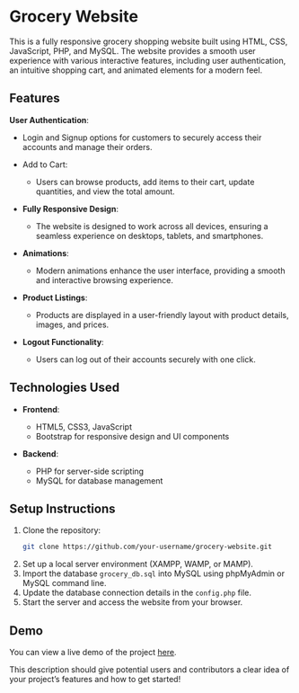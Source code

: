
# Grocery Website

This is a fully responsive grocery shopping website built using HTML, CSS, JavaScript, PHP, and MySQL. 
The website provides a smooth user experience with various interactive features, including user authentication, an intuitive shopping cart, and animated elements for a modern feel.

## Features

**User Authentication**: 
  - Login and Signup options for customers to securely access their accounts and manage their orders.
  
- Add to Cart:
  - Users can browse products, add items to their cart, update quantities, and view the total amount.
  
- **Fully Responsive Design**:
  - The website is designed to work across all devices, ensuring a seamless experience on desktops, tablets, and smartphones.
  
- **Animations**:
  - Modern animations enhance the user interface, providing a smooth and interactive browsing experience.
  
- **Product Listings**:
  - Products are displayed in a user-friendly layout with product details, images, and prices.

- **Logout Functionality**:
  - Users can log out of their accounts securely with one click.

## Technologies Used

- **Frontend**: 
  - HTML5, CSS3, JavaScript
  - Bootstrap for responsive design and UI components
  
- **Backend**: 
  - PHP for server-side scripting
  - MySQL for database management

## Setup Instructions

1. Clone the repository:
   ```bash
   git clone https://github.com/your-username/grocery-website.git
   ```
2. Set up a local server environment (XAMPP, WAMP, or MAMP).
3. Import the database `grocery_db.sql` into MySQL using phpMyAdmin or MySQL command line.
4. Update the database connection details in the `config.php` file.
5. Start the server and access the website from your browser.

## Demo

You can view a live demo of the project [here](#).



This description should give potential users and contributors a clear idea of your project’s features and how to get started!
